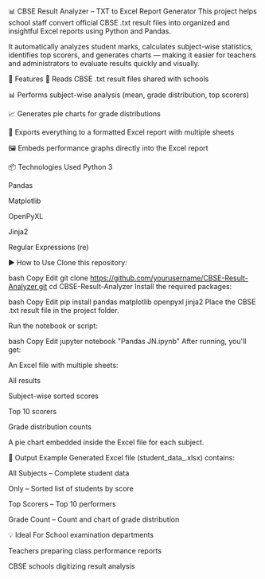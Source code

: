 📊 CBSE Result Analyzer – TXT to Excel Report Generator
This project helps school staff convert official CBSE .txt result files into organized and insightful Excel reports using Python and Pandas.

It automatically analyzes student marks, calculates subject-wise statistics, identifies top scorers, and generates charts — making it easier for teachers and administrators to evaluate results quickly and visually.

🔧 Features
📄 Reads CBSE .txt result files shared with schools

📊 Performs subject-wise analysis (mean, grade distribution, top scorers)

📈 Generates pie charts for grade distributions

📁 Exports everything to a formatted Excel report with multiple sheets

🖼️ Embeds performance graphs directly into the Excel report

📦 Technologies Used
Python 3

Pandas

Matplotlib

OpenPyXL

Jinja2

Regular Expressions (re)

▶️ How to Use
Clone this repository:

bash
Copy
Edit
git clone https://github.com/yourusername/CBSE-Result-Analyzer.git
cd CBSE-Result-Analyzer
Install the required packages:

bash
Copy
Edit
pip install pandas matplotlib openpyxl jinja2
Place the CBSE .txt result file in the project folder.

Run the notebook or script:

bash
Copy
Edit
jupyter notebook "Pandas JN.ipynb"
After running, you'll get:

An Excel file with multiple sheets:

All results

Subject-wise sorted scores

Top 10 scorers

Grade distribution counts

A pie chart embedded inside the Excel file for each subject.

📁 Output Example
Generated Excel file (student_data_<Subject>.xlsx) contains:

All Subjects – Complete student data

<Subject> Only – Sorted list of students by score

<Subject> Top Scorers – Top 10 performers

<Subject> Grade Count – Count and chart of grade distribution

💡 Ideal For
School examination departments

Teachers preparing class performance reports

CBSE schools digitizing result analysis

